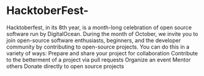 # HacktoberFest-
Hacktoberfest, in its 8th year, is a month-long celebration of open source software run by DigitalOcean. During the month of October, we invite you to join open-source software enthusiasts, beginners, and the developer community by contributing to open-source projects. You can do this in a variety of ways:  Prepare and share your project for collaboration Contribute to the betterment of a project via pull requests Organize an event Mentor others Donate directly to open source projects
